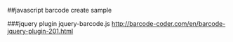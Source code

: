 ##javascript barcode create sample

###jquery plugin jquery-barcode.js
http://barcode-coder.com/en/barcode-jquery-plugin-201.html
